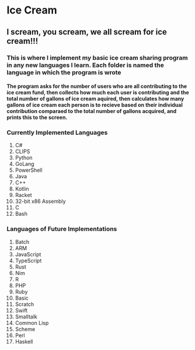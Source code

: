 # Ice Cream
## I scream, you scream, we all scream for ice cream!!!
### This is where I implement my basic ice cream sharing program in any new languages I learn.  Each folder is named the language in which the program is wrote
#### The program asks for the number of users who are all contributing to the ice cream fund, then collects how much each user is contributing and the total number of gallons of ice cream aquired, then calculates how many gallons of ice cream each person is to recieve based on their individual contribution comparaed to the total number of gallons acquired, and prints this to the screen.
### Currently Implemented Languages
1. C#
2. CLIPS
3. Python
4. GoLang
5. PowerShell
6. Java
7. C++
8. Kotlin
9. Racket
10. 32-bit x86 Assembly 
11. C
12. Bash
### Languages of Future Implementations
1. Batch
2. ARM
3. JavaScript
4. TypeScript
5. Rust
6. Nim
7. R
8. PHP
9. Ruby
10. Basic
11. Scratch
12. Swift
13. Smalltalk
14. Common Lisp
15. Scheme
16. Perl
17. Haskell
